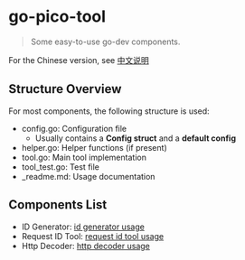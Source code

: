 # go-pico-tool

> Some easy-to-use go-dev components.

For the Chinese version, see [中文说明](./README.cn.md)

## Structure Overview

For most components, the following structure is used:
- config.go: Configuration file
    - Usually contains a **Config struct** and a **default config**
- helper.go: Helper functions (if present)
- tool.go: Main tool implementation
- tool_test.go: Test file
- _readme.md: Usage documentation

## Components List

- ID Generator: [id generator usage](./pico_tool/id_generator/_readme.en.md)
- Request ID Tool: [request id tool usage](./gin_tool/request_id/_readme.en.md)
- Http Decoder: [http decoder usage](./gin_tool/http_deocder/_readme.en.md)